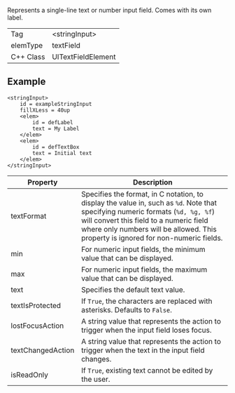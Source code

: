 Represents a single-line text or number input field. Comes with its own label.

| | |
|-|-|
Tag | &lt;stringInput&gt;
elemType | textField
C++ Class | UITextFieldElement

## Example
```
<stringInput>
	id = exampleStringInput
	fillXLess = 40up
	<elem>
		id = defLabel
		text = My Label
	</elem>
	<elem>
		id = defTextBox
		text = Initial text
	</elem>
</stringInput>
```

Property | Description
-------- | -----------
textFormat | Specifies the format, in C notation, to display the value in, such as `%d`. Note that specifying numeric formats (`%d, %g, %f`) will convert this field to a numeric field where only numbers will be allowed. This property is ignored for non-numeric fields.
min | For numeric input fields, the minimum value that can be displayed.
max | For numeric input fields, the maximum value that can be displayed.
text | Specifies the default text value.
textIsProtected | If `True`, the characters are replaced with asterisks. Defaults to `False`.
lostFocusAction | A string value that represents the action to trigger when the input field loses focus.
textChangedAction | A string value that represents the action to trigger when the text in the input field changes.
isReadOnly | If `True`, existing text cannot be edited by the user.
